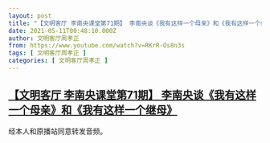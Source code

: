 ```yaml
---
layout: post
title: "【文明客厅 李南央课堂第71期】 李南央谈《我有这样一个母亲》和《我有这样一个继母》"
date: 2021-05-11T00:48:10.000Z
author: 文明客厅周孝正
from: https://www.youtube.com/watch?v=RKrR-Os8n3s
tags: [ 文明客厅周孝正 ]
categories: [ 文明客厅周孝正 ]
---
```

<!--1620694090000-->
[【文明客厅 李南央课堂第71期】 李南央谈《我有这样一个母亲》和《我有这样一个继母》](https://www.youtube.com/watch?v=RKrR-Os8n3s)
------

<div>
经本人和原播站同意转发音频。
</div>
